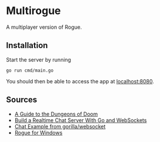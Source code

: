 Multirogue
==========

A multiplayer version of Rogue.

## Installation

Start the server by running

    go run cmd/main.go

You should then be able to access the app at [localhost:8080](localhost:8080).

## Sources

- [A Guide to the Dungeons of Doom](https://docs-archive.freebsd.org/44doc/usd/30.rogue/paper.pdf)
- [Build a Realtime Chat Server With Go and WebSockets](https://scotch.io/bar-talk/build-a-realtime-chat-server-with-go-and-websockets)
- [Chat Example from gorilla/websocket](https://github.com/gorilla/websocket/tree/master/examples/chat)
- [Rogue for Windows](https://www.prankster.com/winrogue/)
